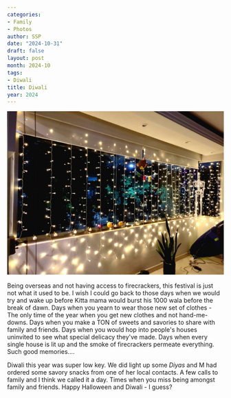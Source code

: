 ```yaml
---
categories:
- Family
- Photos
author: SSP
date: "2024-10-31"
draft: false
layout: post
month: 2024-10
tags:
- Diwali
title: Diwali
year: 2024
---
```


![](Diwali2024.jpg)

Being overseas and not having access to firecrackers, this festival is just not what it used to be. I wish I could go back to those days when we would try and wake up before Kitta mama would burst his 1000 wala before the break of dawn. Days when you yearn to wear those new set of clothes - The only time of the year when you get new clothes and not hand-me-downs. Days when you make a TON of sweets and savories to share with family and friends. Days when you would hop into people's houses uninvited to see what special delicacy they've made. Days when every single house is lit up and the smoke of firecrackers permeate everything. Such good memories....

Diwali this year was super low key. We did light up some *Diyas* and M had ordered some savory snacks from one of her local contacts. A few calls to family and I think we called it a day. Times when you miss being amongst family and friends. Happy Halloween and Diwali - I guess?